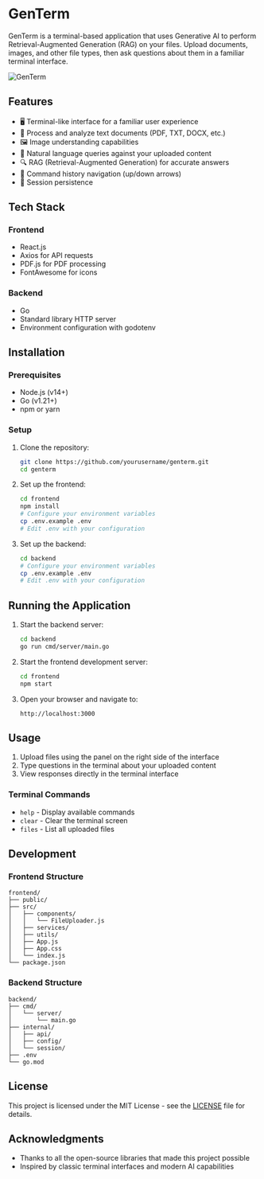 # GenTerm

GenTerm is a terminal-based application that uses Generative AI to perform Retrieval-Augmented Generation (RAG) on your files. Upload documents, images, and other file types, then ask questions about them in a familiar terminal interface.

![GenTerm](https://github.com/genterm/genterm/raw/main/frontend/public/screenshot.png)

## Features

- 🖥️ Terminal-like interface for a familiar user experience
- 📄 Process and analyze text documents (PDF, TXT, DOCX, etc.)
- 🖼️ Image understanding capabilities
- 💬 Natural language queries against your uploaded content
- 🔍 RAG (Retrieval-Augmented Generation) for accurate answers
- 📜 Command history navigation (up/down arrows)
- 🔄 Session persistence

## Tech Stack

### Frontend
- React.js
- Axios for API requests
- PDF.js for PDF processing
- FontAwesome for icons

### Backend
- Go
- Standard library HTTP server
- Environment configuration with godotenv

## Installation

### Prerequisites
- Node.js (v14+)
- Go (v1.21+)
- npm or yarn

### Setup

1. Clone the repository:
   ```bash
   git clone https://github.com/yourusername/genterm.git
   cd genterm
   ```

2. Set up the frontend:
   ```bash
   cd frontend
   npm install
   # Configure your environment variables
   cp .env.example .env
   # Edit .env with your configuration
   ```

3. Set up the backend:
   ```bash
   cd backend
   # Configure your environment variables
   cp .env.example .env
   # Edit .env with your configuration
   ```

## Running the Application

1. Start the backend server:
   ```bash
   cd backend
   go run cmd/server/main.go
   ```

2. Start the frontend development server:
   ```bash
   cd frontend
   npm start
   ```

3. Open your browser and navigate to:
   ```
   http://localhost:3000
   ```

## Usage

1. Upload files using the panel on the right side of the interface
2. Type questions in the terminal about your uploaded content
3. View responses directly in the terminal interface

### Terminal Commands

- `help` - Display available commands
- `clear` - Clear the terminal screen
- `files` - List all uploaded files

## Development

### Frontend Structure
```
frontend/
├── public/
├── src/
│   ├── components/
│   │   └── FileUploader.js
│   ├── services/
│   ├── utils/
│   ├── App.js
│   ├── App.css
│   └── index.js
└── package.json
```

### Backend Structure
```
backend/
├── cmd/
│   └── server/
│       └── main.go
├── internal/
│   ├── api/
│   ├── config/
│   └── session/
├── .env
└── go.mod
```

## License

This project is licensed under the MIT License - see the [LICENSE](LICENSE) file for details.

## Acknowledgments

- Thanks to all the open-source libraries that made this project possible
- Inspired by classic terminal interfaces and modern AI capabilities

